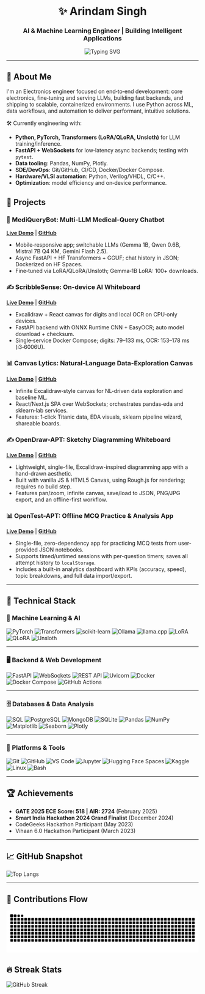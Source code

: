<h1 align="center">✨ Arindam Singh</h1>
<h3 align="center">AI & Machine Learning Engineer | Building Intelligent Applications</h3>

<p align="center">
  <img src="https://readme-typing-svg.herokuapp.com?font=Fira%20Code&size=24&pause=1000&color=38C2FF&center=true&vCenter=true&width=707&lines=AI/Machine+Learning+%7C+Web+Dev+%7C+Electronics+Engg.;Python+%7C+PyTorch+%7C+FastAPI;Building+Intelligent%2C+Responsive...;and+Scalable+applications.;From+Data+to+Deployment;Creating+Seamless+AI-Powered+Experiences" alt="Typing SVG" />
</p>

-----

## 🌟 About Me

I'm an Electronics engineer focused on end‑to‑end development: core electronics, fine‑tuning and serving LLMs, building fast backends, and shipping to scalable, containerized environments. I use Python across ML, data workflows, and automation to deliver performant, intuitive solutions.


🛠️ Currently engineering with:

* **Python, PyTorch, Transformers (LoRA/QLoRA, Unsloth)** for LLM training/inference.
* **FastAPI + WebSockets** for low‑latency async backends; testing with `pytest`.
* **Data tooling**: Pandas, NumPy, Plotly.
* **SDE/DevOps**: Git/GitHub, CI/CD, Docker/Docker Compose.
* **Hardware/VLSI automation**: Python, Verilog/VHDL, C/C++.
* **Optimization**: model efficiency and on‑device performance.



## 🚀 Projects

### 🤖 MediQueryBot: Multi-LLM Medical-Query Chatbot

**[Live Demo](https://huggingface.co/spaces/ArindamSingh/MediQuery)** | **[GitHub](https://huggingface.co/spaces/ArindamSingh/MediQuery)**

  * Mobile‑responsive app; switchable LLMs (Gemma 1B, Qwen 0.6B, Mistral 7B Q4 KM, Gemini Flash 2.5).
  * Async FastAPI + HF Transformers + GGUF; chat history in JSON; Dockerized on HF Spaces.
  * Fine‑tuned via LoRA/QLoRA/Unsloth; Gemma‑1B LoRA: 100+ downloads.

### ✍️ ScribbleSense: On-device AI Whiteboard

**[Live Demo](https://singharindam.github.io/ScribbleSense/frontend/index.html)** | **[GitHub](https://github.com/SinghArindam/ScribbleSense)**

  * Excalidraw + React canvas for digits and local OCR on CPU‑only devices.
  * FastAPI backend with ONNX Runtime CNN + EasyOCR; auto model download + checksum.
  * Single‑service Docker Compose; digits: 79–133 ms, OCR: 153–178 ms (i3‑6006U).

### 📊 Canvas Lytics: Natural-Language Data-Exploration Canvas

**[Live Demo](https://singharindam.github.io/CanvasLytics/)** | **[GitHub](https://github.com/SinghArindam/CanvasLytics)**

  * Infinite Excalidraw‑style canvas for NL‑driven data exploration and baseline ML.
  * React/Next.js SPA over WebSockets; orchestrates pandas‑eda and sklearn‑lab services.
  * Features: 1‑click Titanic data, EDA visuals, sklearn pipeline wizard, shareable boards.

### ✍️ OpenDraw-APT: Sketchy Diagramming Whiteboard

**[Live Demo](https://singharindam.github.io/OpenDraw-APT/)** | **[GitHub](https://github.com/SinghArindam/OpenDraw-APT)**

  * Lightweight, single-file, Excalidraw-inspired diagramming app with a hand-drawn aesthetic.
  * Built with vanilla JS & HTML5 Canvas, using Rough.js for rendering; requires no build step.
  * Features pan/zoom, infinite canvas, save/load to JSON, PNG/JPG export, and an offline-first workflow.

### 📊 OpenTest-APT: Offline MCQ Practice & Analysis App

**[Live Demo](https://singharindam.github.io/OpenTest-APT/)** | **[GitHub](https://github.com/SinghArindam/OpenTest-APT)**

  * Single-file, zero-dependency app for practicing MCQ tests from user-provided JSON notebooks.
  * Supports timed/untimed sessions with per-question timers; saves all attempt history to `localStorage`.
  * Includes a built-in analytics dashboard with KPIs (accuracy, speed), topic breakdowns, and full data import/export.

-----

## 🧠 Technical Stack

### 🤖 Machine Learning & AI

![PyTorch](https://img.shields.io/badge/PyTorch-EE4C2C?style=flat-square\&logo=pytorch\&logoColor=white)
![Transformers](https://img.shields.io/badge/Transformers-FFCA28?style=flat-square\&logo=huggingface\&logoColor=black)
![scikit-learn](https://img.shields.io/badge/scikit--learn-F7931E?style=flat-square\&logo=scikit-learn\&logoColor=white)
![Ollama](https://img.shields.io/badge/Ollama-00A35C?style=flat-square\&logo=llama\&logoColor=white)
![llama.cpp](https://img.shields.io/badge/llama.cpp-444444?style=flat-square\&logo=code\&logoColor=white)
![LoRA](https://img.shields.io/badge/LoRA-8E44AD?style=flat-square\&logo=code\&logoColor=white)
![QLoRA](https://img.shields.io/badge/QLoRA-8E44AD?style=flat-square\&logo=code\&logoColor=white)
![Unsloth](https://img.shields.io/badge/Unsloth-555555?style=flat-square\&logo=code\&logoColor=white)
<!-- ![ONNX Runtime](https://img.shields.io/badge/ONNX_Runtime-005CED?style=flat-square\&logo=onnx\&logoColor=white) -->

---

### 🖥️ Backend & Web Development

![FastAPI](https://img.shields.io/badge/FastAPI-009688?style=flat-square\&logo=fastapi\&logoColor=white)
![WebSockets](https://img.shields.io/badge/WebSockets-6DB33F?style=flat-square\&logo=socketdotio\&logoColor=white)
![REST API](https://img.shields.io/badge/REST_API-000000?style=flat-square\&logo=api\&logoColor=white)
![Uvicorn](https://img.shields.io/badge/Uvicorn-000000?style=flat-square\&logo=python\&logoColor=white)
![Docker](https://img.shields.io/badge/Docker-2496ED?style=flat-square\&logo=docker\&logoColor=white)
![Docker Compose](https://img.shields.io/badge/Docker_Compose-2496ED?style=flat-square\&logo=docker\&logoColor=white)
![GitHub Actions](https://img.shields.io/badge/GitHub_Actions-2088FF?style=flat-square\&logo=githubactions\&logoColor=white)

---

### 🗄️ Databases & Data Analysis

![SQL](https://img.shields.io/badge/SQL-4479A1?style=flat-square\&logo=apache\&logoColor=white)
![PostgreSQL](https://img.shields.io/badge/PostgreSQL-4169E1?style=flat-square\&logo=postgresql\&logoColor=white)
![MongoDB](https://img.shields.io/badge/MongoDB-47A248?style=flat-square\&logo=mongodb\&logoColor=white)
![SQLite](https://img.shields.io/badge/SQLite-003B57?style=flat-square\&logo=sqlite\&logoColor=white)
![Pandas](https://img.shields.io/badge/Pandas-150458?style=flat-square\&logo=pandas\&logoColor=white)
![NumPy](https://img.shields.io/badge/NumPy-013243?style=flat-square\&logo=numpy\&logoColor=white)
![Matplotlib](https://img.shields.io/badge/Matplotlib-11557C?style=flat-square\&logo=plotly\&logoColor=white)
![Seaborn](https://img.shields.io/badge/Seaborn-1F77B4?style=flat-square\&logo=python\&logoColor=white)
![Plotly](https://img.shields.io/badge/Plotly-3F4F75?style=flat-square\&logo=plotly\&logoColor=white)

---

### 🧰 Platforms & Tools

![Git](https://img.shields.io/badge/Git-F05032?style=flat-square\&logo=git\&logoColor=white)
![GitHub](https://img.shields.io/badge/GitHub-181717?style=flat-square\&logo=github\&logoColor=white)
![VS Code](https://img.shields.io/badge/VS_Code-007ACC?style=flat-square\&logo=visualstudiocode\&logoColor=white)
![Jupyter](https://img.shields.io/badge/Jupyter-F37626?style=flat-square\&logo=jupyter\&logoColor=white)
![Hugging Face Spaces](https://img.shields.io/badge/HF_Spaces-FFCA28?style=flat-square\&logo=huggingface\&logoColor=black)
![Kaggle](https://img.shields.io/badge/Kaggle-20BEFF?style=flat-square\&logo=kaggle\&logoColor=white)
![Linux](https://img.shields.io/badge/Linux-FCC624?style=flat-square\&logo=linux\&logoColor=black)
![Bash](https://img.shields.io/badge/Bash-4EAA25?style=flat-square\&logo=gnubash\&logoColor=white)

-----

## 🏆 Achievements

  - **GATE 2025 ECE Score: 518 | AIR: 2724** (February 2025)
  - **Smart India Hackathon 2024 Grand Finalist** (December 2024)
  - CodeGeeks Hackathon Participant (May 2023)
  - Vihaan 6.0 Hackathon Participant (March 2023)

-----

## 📈 GitHub Snapshot

<p align="center">

![Top Langs](https://github-readme-stats.vercel.app/api/top-langs/?username=SinghArindam&layout=compact&theme=tokyonight)

</p>

-----

## 🐍 Contributions Flow

<p align="center">
  <img src="https://raw.githubusercontent.com/SinghArindam/SinghArindam/output/github-contribution-grid-snake.svg" alt="Snake animation" />
</p>

<!-- ## 📈 Contribution Graph

<p align="center">

![GitHub Activity Graph](https://github-readme-activity-graph.cyclic.app/graph?username=SinghArindam&theme=react-dark)

</p> -->

<!-- <p align="center">
<img src="[https://raw.githubusercontent.com/arindam-singh/arindam-singh/output/github-contribution-grid-snake.svg](https://www.google.com/search?q=https://raw.githubusercontent.com/arindam-singh/arindam-singh/output/github-contribution-grid-snake.svg)" />
</p> -->

## 🔥 Streak Stats
<p align="center">

![GitHub Streak](https://github-readme-streak-stats.herokuapp.com/?user=SinghArindam&theme=tokyonight&hide_border=false)
</p>
